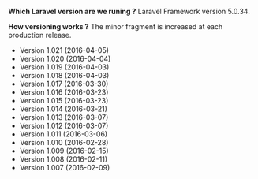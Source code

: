 **Which Laravel version are we runing ?**  Laravel Framework version 5.0.34.

**How versioning works ?** The minor fragment is increased at each production release. 

- Version 1.021 (2016-04-05)
- Version 1.020 (2016-04-04)
- Version 1.019 (2016-04-03)
- Version 1.018 (2016-04-03)
- Version 1.017 (2016-03-30)
- Version 1.016 (2016-03-23)
- Version 1.015 (2016-03-23)
- Version 1.014 (2016-03-21)
- Version 1.013 (2016-03-07)
- Version 1.012 (2016-03-07)
- Version 1.011 (2016-03-06)
- Version 1.010 (2016-02-28)
- Version 1.009 (2016-02-15)
- Version 1.008 (2016-02-11)
- Version 1.007 (2016-02-09)


